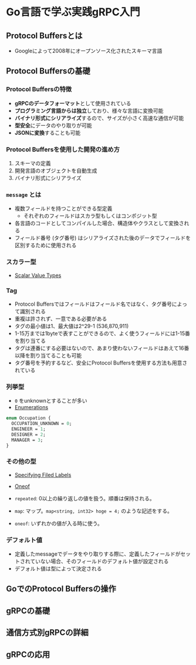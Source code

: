 # Go言語で学ぶ実践gRPC入門

## Protocol Buffersとは

- Googleによって2008年にオープンソース化されたスキーマ言語

## Protocol Buffersの基礎

### Protocol Buffersの特徴

- **gRPCのデータフォーマット**として使用されている
- **プログラミング言語からは独立**しており、様々な言語に変換可能
- **バイナリ形式にシリアライズ**するので、サイズが小さく高速な通信が可能
- **型安全**にデータのやり取りが可能
- **JSONに変換**することも可能

### Protocol Buffersを使用した開発の進め方

1. スキーマの定義
1. 開発言語のオブジェクトを自動生成
1. バイナリ形式にシリアライズ

### `message` とは

- 複数フィールドを持つことができる型定義
  - それぞれのフィールドはスカラ型もしくはコンポジット型
- 各言語のコードとしてコンパイルした場合、構造体やクラスとして変換される
- フィールド番号 (タグ番号) はシリアライズされた後のデータでフィールドを区別するために使用される

### スカラー型

- [Scalar Value Types](https://protobuf.dev/programming-guides/proto3/#scalar)

### Tag

- Protocol Buffersではフィールドはフィールド名ではなく、タグ番号によって識別される
- 重複は許されず、一意である必要がある
- タグの最小値は1、最大値は2^29-1 (536,870,911)
- 1-15万までは1byteで表すことができるので、よく使うフィールドには1-15番を割り当てる
- タグは連番にする必要はないので、あまり使わないフィールドはあえて16番以降を割り当てることも可能
- タグ番号を予約するなど、安全にProtocol Buffersを使用する方法も用意されている

### 列挙型

- `0` をunknownとすることが多い
- [Enumerations](https://protobuf.dev/programming-guides/proto3/#enum)

```proto
enum Occupation {
  OCCUPATION_UNKNOWN = 0;
  ENGINEER = 1;
  DESIGNER = 2;
  MANAGER = 3;
}
```

### その他の型

- [Specifying Filed Labels](https://protobuf.dev/programming-guides/proto3/#field-labels)
- [Oneof](https://protobuf.dev/programming-guides/proto3/#oneof)

- `repeated`: 0以上の繰り返しの値を扱う。順番は保持される。
- `map`: マップ。`map<string, int32> hoge = 4;` のような記述をする。
- `oneof`: いずれかの値が入る時に使う。

### デフォルト値

- 定義したmessageでデータをやり取りする際に、定義したフィールドがセットされていない場合、そのフィールドのデフォルト値が設定される
- デフォルト値は型によって決定される

## GoでのProtocol Buffersの操作

## gRPCの基礎

## 通信方式別gRPCの詳細

## gRPCの応用
